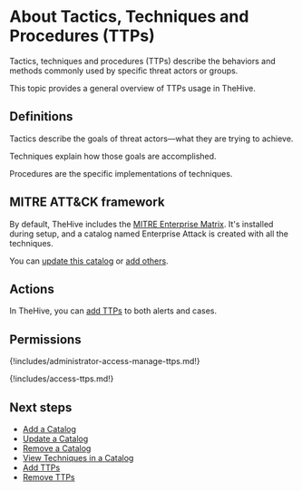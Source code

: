 # About Tactics, Techniques and Procedures (TTPs)

Tactics, techniques and procedures (TTPs) describe the behaviors and methods commonly used by specific threat actors or groups.

This topic provides a general overview of TTPs usage in TheHive.

## Definitions

Tactics describe the goals of threat actors—what they are trying to achieve.

Techniques explain how those goals are accomplished.

Procedures are the specific implementations of techniques.

## MITRE ATT&CK framework

By default, TheHive includes the [MITRE Enterprise Matrix](https://attack.mitre.org/matrices/enterprise/). It's installed during setup, and a catalog named Enterprise Attack is created with all the techniques.

You can [update this catalog](../../../../administration/ttps/update-a-catalog.md) or [add others](../../../../administration/ttps/add-a-catalog.md).

## Actions

In TheHive, you can [add TTPs](add-ttps.md) to both alerts and cases.

## Permissions

{!includes/administrator-access-manage-ttps.md!}

{!includes/access-ttps.md!}

<h2>Next steps</h2>

* [Add a Catalog](../../../../administration/ttps/add-a-catalog.md)
* [Update a Catalog](../../../../administration/ttps/update-a-catalog.md)
* [Remove a Catalog](../../../../administration/ttps/remove-a-catalog.md)
* [View Techniques in a Catalog](../../../../administration/ttps/view-techniques-in-a-catalog.md)
* [Add TTPs](add-ttps.md)
* [Remove TTPs](remove-ttps.md)